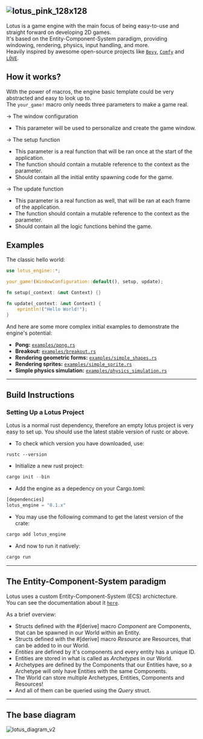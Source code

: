 ![lotus_pink_128x128](https://github.com/user-attachments/assets/a07bb1df-5a89-456d-9f73-02d4261d0c96)
----------------
Lotus is a game engine with the main focus of being easy-to-use and straight forward on developing 2D games.  
It's based on the Entity-Component-System paradigm, providing windowing, rendering, physics, input handling, and more.<br>
Heavily inspired by awesome open-source projects like [`Bevy`](https://github.com/bevyengine/bevy), [`Comfy`](https://github.com/darthdeus/comfy) and [`LÖVE`](https://github.com/love2d/love).

## How it works?

With the power of macros, the engine basic template could be very abstracted and easy to look up to.<br>
The `your_game!` macro only needs three parameters to make a game real.

-> The window configuration
- This parameter will be used to personalize and create the game window.

-> The setup function
- This parameter is a real function that will be ran once at the start of the application.
- The function should contain a mutable reference to the context as the parameter.
- Should contain all the initial entity spawning code for the game.

-> The update function
- This parameter is a real function as well, that will be ran at each frame of the application.
- The function should contain a mutable reference to the context as the parameter.
- Should contain all the logic functions behind the game.

## Examples

The classic hello world:

```rust
use lotus_engine::*;

your_game!(WindowConfiguration::default(), setup, update);

fn setup(_context: &mut Context) {}

fn update(_context: &mut Context) {
    eprintln!("Hello World!");
}
```

And here are some more complex initial examples to demonstrate the engine's potential:

- **Pong:** [`examples/pong.rs`](https://github.com/zenialexandre/lotus/blob/main/examples/pong.rs)
- **Breakout:** [`examples/breakout.rs`](https://github.com/zenialexandre/lotus/blob/main/examples/breakout.rs)
- **Rendering geometric forms:** [`examples/simple_shapes.rs`](https://github.com/zenialexandre/lotus/blob/main/examples/simple_shapes.rs)
- **Rendering sprites:** [`examples/simple_sprite.rs`](https://github.com/zenialexandre/lotus/blob/main/examples/simple_sprite.rs)
- **Simple physics simulation:** [`examples/physics_simulation.rs`](https://github.com/zenialexandre/lotus/blob/main/examples/physics_simulation.rs)

----------------

## Build Instructions
### Setting Up a Lotus Project
Lotus is a normal rust dependency, therefore an empty lotus project is very easy to set up.
You should use the latest stable version of rustc or above.

- To check which version you have downloaded, use:
```shell
rustc --version
```

- Initialize a new rust project:
```rust
cargo init --bin
```

- Add the engine as a depedency on your Cargo.toml:
```rust
[dependencies]
lotus_engine = "0.1.x"
```

- You may use the following command to get the latest version of the crate:
```rust
cargo add lotus_engine
```

- And now to run it natively:
```rust
cargo run
```
----------------

## The Entity-Component-System paradigm

Lotus uses a custom Entity-Component-System (ECS) archictecture.<br>
You can see the documentation about it [`here`](https://docs.rs/lotus_engine/0.1.2/lotus_engine/core/ecs/index.html).<br>

As a brief overview:

- Structs defined with the #[derive] macro *Component* are Components, that can be spawned in our World within an Entity.
- Structs defined with the #[derive] macro *Resource* are Resources, that can be added to in our World.
- *Entities* are defined by it's components and every entity has a unique ID.
- Entities are stored in what is called as *Archetypes* in our World.
- Archetypes are defined by the Components that our Entities have, so a Archetype will only have Entities with the same Components.
- The World can store multiple Archetypes, Entities, Components and Resources!
- And all of them can be queried using the *Query* struct.

----------------

## The base diagram

![lotus_diagram_v2](https://github.com/user-attachments/assets/54bdfcd8-0f00-4f87-a194-b1c879327c5f)
